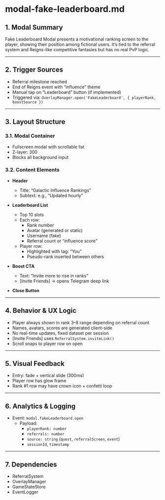 # modal-fake-leaderboard.md

## 1. Modal Summary
Fake Leaderboard Modal presents a motivational ranking screen to the player, showing their position among fictional users. It’s tied to the referral system and Reigns-like competitive fantasies but has no real PvP logic.

---

## 2. Trigger Sources
- Referral milestone reached
- End of Reigns event with “influence” theme
- Manual tap on “Leaderboard” button (if implemented)
- Triggered via: `OverlayManager.open('FakeLeaderboard', { playerRank, boostSource })`

---

## 3. Layout Structure
### 3.1. Modal Container
- Fullscreen modal with scrollable list
- Z-layer: 300
- Blocks all background input

### 3.2. Content Elements
- **Header**
  - Title: “Galactic Influence Rankings”
  - Subtext: e.g., “Updated hourly”

- **Leaderboard List**
  - Top 10 slots
  - Each row:
    - Rank number
    - Avatar (generated or static)
    - Username (fake)
    - Referral count or “influence score”
  - Player row:
    - Highlighted with tag: “You”
    - Pseudo-rank inserted between others

- **Boost CTA**
  - Text: “Invite more to rise in ranks”
  - [Invite Friends] → opens Telegram deep link

- **Close Button**

---

## 4. Behavior & UX Logic
- Player always shown in rank 3–8 range depending on referral count
- Names, avatars, scores are generated client-side
- No real-time updates, fixed dataset per session
- [Invite Friends] uses `ReferralSystem.inviteLink()`
- Scroll snaps to player row on open

---

## 5. Visual Feedback
- Entry: fade + vertical slide (300ms)
- Player row has glow frame
- Rank #1 row may have crown icon + confetti loop

---

## 6. Analytics & Logging
- Event: `modal.fakeLeaderboard.open`
  - Payload:
    - `playerRank: number`
    - `referrals: number`
    - `source: string` (`quest`, `referralScreen`, `event`)
    - `sessionId`, `timestamp`

---

## 7. Dependencies
- ReferralSystem
- OverlayManager
- GameStateStore
- EventLogger

